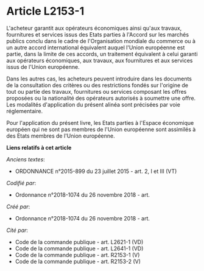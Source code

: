 # Article L2153-1

L'acheteur garantit aux opérateurs économiques ainsi qu'aux travaux, fournitures et services issus des Etats parties à
l'Accord sur les marchés publics conclu dans le cadre de l'Organisation mondiale du commerce ou à un autre accord
international équivalent auquel l'Union européenne est partie, dans la limite de ces accords, un traitement équivalent à
celui garanti aux opérateurs économiques, aux travaux, aux fournitures et aux services issus de l'Union européenne.

Dans les autres cas, les acheteurs peuvent introduire dans les documents de la consultation des critères ou des restrictions
fondés sur l'origine de tout ou partie des travaux, fournitures ou services composant les offres proposées ou la nationalité
des opérateurs autorisés à soumettre une offre. Les modalités d'application du présent alinéa sont précisées par voie
réglementaire.

Pour l'application du présent livre, les Etats parties à l'Espace économique européen qui ne sont pas membres de l'Union
européenne sont assimilés à des Etats membres de l'Union européenne.

**Liens relatifs à cet article**

_Anciens textes_:

  - ORDONNANCE n°2015-899 du 23 juillet 2015 - art. 2, I et III (VT)

_Codifié par_:

  - Ordonnance n°2018-1074 du 26 novembre 2018 - art.

_Créé par_:

  - Ordonnance n°2018-1074 du 26 novembre 2018 - art.

_Cité par_:

  - Code de la commande publique - art. L2621-1 (VD)
  - Code de la commande publique - art. L2641-1 (VD)
  - Code de la commande publique - art. R2153-1 (V)
  - Code de la commande publique - art. R2153-2 (V)
